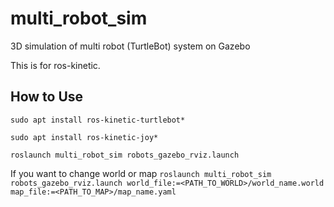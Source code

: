 # multi_robot_sim
3D simulation of multi robot (TurtleBot) system on Gazebo

This is for ros-kinetic.


## How to Use

`sudo apt install ros-kinetic-turtlebot*`

`sudo apt install ros-kinetic-joy*`

`roslaunch multi_robot_sim robots_gazebo_rviz.launch`

If you want to change world or map
`roslaunch multi_robot_sim robots_gazebo_rviz.launch world_file:=<PATH_TO_WORLD>/world_name.world map_file:=<PATH_TO_MAP>/map_name.yaml`